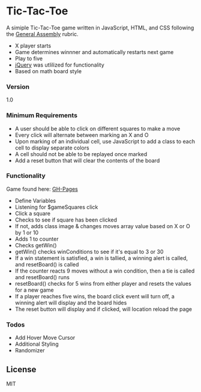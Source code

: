 # Tic-Tac-Toe

A simiple Tic-Tac-Toe game written in JavaScript, HTML, and CSS following the [General Assembly] rubric.

  - X player starts
  - Game determines winnner and automatically restarts next game
  - Play to five
  - [jQuery] was utlilized for functionality
  - Based on math board style

### Version
1.0

### Minimum Requirements

* A user should be able to click on different squares to make a move
* Every click will alternate between marking an X and O
* Upon marking of an individual cell, use JavaScript to add a class to each cell to display separate colors
* A cell should not be able to be replayed once marked
* Add a reset button that will clear the contents of the board

### Functionality
Game found here: [GH-Pages]

* Define Variables
* Listening for $gameSquares click
* Click a square
* Checks to see if square has been clicked
* If not, adds class image & changes moves array value based on X or O by 1 or 10
* Adds 1 to counter
* Checks getWin()
* getWin() checks winConditions to see if it's equal to 3 or 30
* If a win statement is satisfied, a win is tallied, a winning alert is called, and resetBoard() is called
* If the counter reacts 9 moves without a win condition, then a tie is called and resetBoard() runs
* resetBoard() checks for 5 wins from either player and resets the values for a new game
* If a player reaches five wins, the board click event will turn off, a winning alert will display and the board hides
* The reset button will display and if clicked, will location reload the page

### Todos

 - Add Hover Move Cursor
 - Additional Styling
 - Randomizer

License
----

MIT




[//]: # (These are reference links used in the body of this note and get stripped out when the markdown processor does its job. There is no need to format nicely because it shouldn't be seen. Thanks SO - http://stackoverflow.com/questions/4823468/store-comments-in-markdown-syntax)

   [GH-Pages]: <http://wtabor.github.io/tic-tac-toe/>
   [General Assembly]: <https://github.com/ATL-WDI-Exercises/tic-tac-toe>
   [dill]: <https://github.com/joemccann/dillinger>
   [git-repo-url]: <https://github.com/joemccann/dillinger.git>
   [jQuery]: <http://jquery.com>


   [PlDb]: <https://github.com/joemccann/dillinger/tree/master/plugins/dropbox/README.md>
   [PlGh]:  <https://github.com/joemccann/dillinger/tree/master/plugins/github/README.md>
   [PlGd]: <https://github.com/joemccann/dillinger/tree/master/plugins/googledrive/README.md>
   [PlOd]: <https://github.com/joemccann/dillinger/tree/master/plugins/onedrive/README.md>

